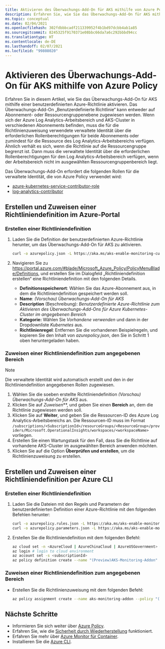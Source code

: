 ```yaml
---
title: Aktivieren des Überwachungs-Add-On für AKS mithilfe von Azure Policy
description: Erfahren Sie, wie Sie das Überwachungs-Add-On für AKS mithilfe einer benutzerdefinierten Azure-Richtlinie aktivieren.
ms.topic: conceptual
ms.date: 02/04/2021
ms.openlocfilehash: 302fdbbbcadf211339952f4b1bd97dcbb4ab1a85
ms.sourcegitcommit: 8245325f9170371e08bbc66da7a6c292bbbd94cc
ms.translationtype: HT
ms.contentlocale: de-DE
ms.lasthandoff: 02/07/2021
ms.locfileid: "99808020"
---
```

# <a name="enable-aks-monitoring-addon-using-azure-policy"></a>Aktivieren des Überwachungs-Add-On für AKS mithilfe von Azure Policy
Erfahren Sie in diesem Artikel, wie Sie das Überwachungs-Add-On für AKS mithilfe einer benutzerdefinierten Azure-Richtlinie aktivieren. Das Überwachungs-Add-On „Benutzerdefinierte Richtlinie“ kann entweder auf Abonnement- oder Ressourcengruppenebene zugewiesen werden. Wenn sich der Azure Log Analytics-Arbeitsbereich und AKS-Cluster in verschiedenen Abonnements befinden, muss die für die Richtlinienzuweisung verwendete verwaltete Identität über die erforderlichen Rollenberechtigungen für beide Abonnements oder zumindest für die Ressource des Log Analytics-Arbeitsbereichs verfügen. Ähnlich verhält es sich, wenn die Richtlinie auf die Ressourcengruppe begrenzt ist. Dann muss die verwaltete Identität über die erforderlichen Rollenberechtigungen für den Log Analytics-Arbeitsbereich verfügen, wenn der Arbeitsbereich nicht im ausgewählten Ressourcengruppenbereich liegt.

Das Überwachungs-Add-On erfordert die folgenden Rollen für die verwaltete Identität, die von Azure Policy verwendet wird:

 - [azure-kubernetes-service-contributor-role](https://docs.microsoft.com/azure/role-based-access-control/built-in-roles#azure-kubernetes-service-contributor-role)
 - [log-analytics-contributor](https://docs.microsoft.com/azure/role-based-access-control/built-in-roles#log-analytics-contributor)

## <a name="create-and-assign-policy-definition-using-azure-portal"></a>Erstellen und Zuweisen einer Richtliniendefinition im Azure-Portal

### <a name="create-policy-definition"></a>Erstellen einer Richtliniendefinition

1. Laden Sie die Definition der benutzerdefinierten Azure-Richtlinie herunter, um das Überwachungs-Add-On für AKS zu aktivieren.
 
    ``` sh
    curl -o azurepolicy.json -L https://aka.ms/aks-enable-monitoring-custom-policy
    ```

3. Navigieren Sie zu https://portal.azure.com/#blade/Microsoft_Azure_Policy/PolicyMenuBlade/Definitions, und erstellen Sie im Dialogfeld „Richtliniendefinition erstellen“ eine Richtliniendefinition mit den folgenden Details.
 
    - **Definitionsspeicherort**: Wählen Sie das Azure-Abonnement aus, in dem die Richtliniendefinition gespeichert werden soll.
    - **Name**: *(Vorschau) Überwachungs-Add-On für AKS*
    - **Description** (Beschreibung): *Benutzerdefinierte Azure-Richtlinie zum Aktivieren des Überwachungs-Add-Ons für Azure Kubernetes-Cluster im angegebenen Bereich*
    - **Kategorie:** Wählen Sie *Vorhandene verwenden* und dann in der Dropdownliste *Kubernetes* aus.
    - **Richtlinienregel**: Entfernen Sie die vorhandenen Beispielregeln, und kopieren Sie den Inhalt von *azurepolicy.json*, den Sie in Schritt 1 oben heruntergeladen haben.

### <a name="assign-policy-definition-to-specified-scope"></a>Zuweisen einer Richtliniendefinition zum angegebenen Bereich

> [!NOTE]
>  Die verwaltete Identität wird automatisch erstellt und den in der Richtliniendefinition angegebenen Rollen zugewiesen.

1. Wählen Sie die soeben erstellte Richtliniendefinition *(Vorschau) Überwachungs-Add-On für AKS* aus.
4. Klicken Sie auf *Zuweisen***, und geben Sie einen **Bereich** an, dem die Richtlinie zugewiesen werden soll. 
5. Klicken Sie auf **Weiter**, und geben Sie die Ressourcen-ID des Azure Log Analytics-Arbeitsbereichs an. Die Ressourcen-ID muss im Format `/subscriptions/<SubscriptionId>/resourceGroups/<ResourceGroup>/providers/Microsoft.OperationalInsights/workspaces/<workspaceName>` vorliegen.
6. Erstellen Sie einen Wartungstask für den Fall, dass Sie die Richtlinie auf vorhandene AKS-Cluster im ausgewählten Bereich anwenden möchten.
7. Klicken Sie auf die Option **Überprüfen und erstellen**, um die Richtlinienzuweisung zu erstellen.
   
## <a name="create-and-assign-policy-definition-using-azure-cli"></a>Erstellen und Zuweisen einer Richtliniendefinition per Azure CLI

### <a name="create-policy-definition"></a>Erstellen einer Richtliniendefinition

1. Laden Sie die Dateien mit den Regeln und Parametern der benutzerdefinierten Definition einer Azure-Richtlinie mit den folgenden Befehlen herunter:

    ``` sh
    curl -o azurepolicy.rules.json -L https://aka.ms/aks-enable-monitoring-custom-policy-rules
    curl -o azurepolicy.parameters.json -L https://aka.ms/aks-enable-monitoring-custom-policy-parameters
    ```

2. Erstellen Sie die Richtliniendefinition mit dem folgenden Befehl:

    ``` sh
    az cloud set -n <AzureCloud | AzureChinaCloud | AzureUSGovernment> # set the Azure cloud
    az login # login to cloud environment 
    az account set -s <subscriptionId>
    az policy definition create --name "(Preview)AKS-Monitoring-Addon" --display-name "(Preview)AKS-Monitoring-Addon" --mode Indexed --metadata version=1.0.0 category=Kubernetes --rules azurepolicy.rules.json --params azurepolicy.parameters.json
    ```

### <a name="assign-policy-definition-to-specified-scope"></a>Zuweisen einer Richtliniendefinition zum angegebenen Bereich

- Erstellen Sie die Richtlinienzuweisung mit dem folgenden Befehl:

    ``` sh
    az policy assignment create --name aks-monitoring-addon --policy "(Preview)AKS-Monitoring-Addon" --assign-identity --identity-scope /subscriptions/<subscriptionId> --role Contributor --scope /subscriptions/<subscriptionId> --location <locatio> --role Contributor --scope /subscriptions/<subscriptionId> -p "{ \"workspaceResourceId\": { \"value\":  \"/subscriptions/<subscriptionId>/resourcegroups/<resourceGroupName>/providers/microsoft.operationalinsights/workspaces/<workspaceName>\" } }"
    ```

## <a name="next-steps"></a>Nächste Schritte

- Informieren Sie sich weiter über [Azure Policy](../../governance/policy/overview.md).
- Erfahren Sie, wie die [Sicherheit durch Wiederherstellung](../../governance/policy/how-to/remediate-resources.md#how-remediation-security-works) funktioniert.
- Erfahren Sie mehr über [Azure Monitor für Container](../insights/container-insights-overview.md).
- Installieren Sie die [Azure CLI](https://docs.microsoft.com/cli/azure/install-azure-cli).

